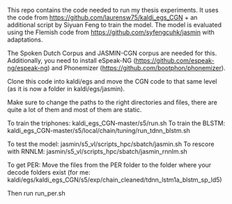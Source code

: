 This repo contains the code needed to run my thesis experiments.
It uses the code from https://github.com/laurensw75/kaldi_egs_CGN + an additional script by Siyuan Feng to train the model.
The model is evaluated using the Flemish code from https://github.com/syfengcuhk/jasmin with adaptations.

The Spoken Dutch Corpus and JASMIN-CGN corpus are needed for this.
Additionally, you need to install eSpeak-NG (https://github.com/espeak-ng/espeak-ng) and Phonemizer (https://github.com/bootphon/phonemizer).

Clone this code into kaldi/egs and move the CGN code to that same level (as it is now a folder in kaldi/egs/jasmin).

Make sure to change the paths to the right directories and files, there are quite a lot of them and most of them are static.

To train the triphones: kaldi_egs_CGN-master/s5/run.sh
To train the BLSTM: kaldi_egs_CGN-master/s5/local/chain/tuning/run_tdnn_blstm.sh

To test the model: jasmin/s5_vl/scripts_hpc/sbatch/jasmin.sh
To rescore with RNNLM: jasmin/s5_vl/scripts_hpc/sbatch/jasmin_rnnlm.sh

To get PER: Move the files from the PER folder to the folder where your decode folders exist (for me: kaldi/egs/kaldi_egs_CGN/s5/exp/chain_cleaned/tdnn_lstm1a_blstm_sp_ld5)

Then run run_per.sh
